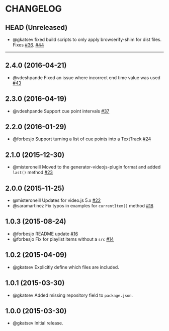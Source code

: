 CHANGELOG
=========

## HEAD (Unreleased)
* @gkatsev fixed build scripts to only apply browserify-shim for dist files. Fixes [#36](https://github.com/brightcove/videojs-playlist/issues/36). [#44](https://github.com/brightcove/videojs-playlist/pull/44)

--------------------

## 2.4.0 (2016-04-21)
* @vdeshpande Fixed an issue where incorrect end time value was used [#43](https://github.com/brightcove/videojs-playlist/pull/43)

## 2.3.0 (2016-04-19)
* @vdeshpande Support cue point intervals [#37](https://github.com/brightcove/videojs-playlist/pull/37)

## 2.2.0 (2016-01-29)
* @forbesjo Support turning a list of cue points into a TextTrack [#24](https://github.com/brightcove/videojs-playlist/pull/24)

## 2.1.0 (2015-12-30)
* @misteroneill Moved to the generator-videojs-plugin format and added `last()` method [#23](https://github.com/brightcove/videojs-playlist/pull/23)

## 2.0.0 (2015-11-25)
* @misteroneill Updates for video.js 5.x [#22](https://github.com/brightcove/videojs-playlist/pull/22)
* @saramartinez Fix typos in examples for `currentItem()` method [#18](https://github.com/brightcove/videojs-playlist/pull/18)

## 1.0.3 (2015-08-24)
* @forbesjo README update [#16](https://github.com/brightcove/videojs-playlist/pull/16)
* @forbesjo Fix for playlist items without a `src` [#14](https://github.com/brightcove/videojs-playlist/pull/14)

## 1.0.2 (2015-04-09)
* @gkatsev Explicitly define which files are included.

## 1.0.1 (2015-03-30)
* @gkatsev Added missing repository field to `package.json`.

## 1.0.0 (2015-03-30)
* @gkatsev Initial release.
